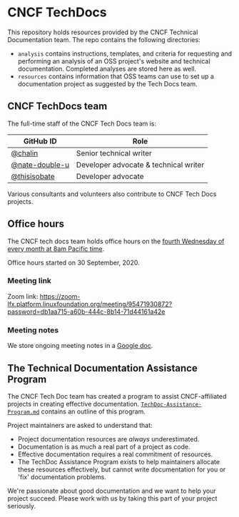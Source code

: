 # CNCF TechDocs

This repository holds resources provided by the CNCF Technical Documentation team. The repo contains the following directories:

- `analysis` contains instructions, templates, and criteria for requesting and performing an analysis of an OSS project's website and technical documentation. Completed analyses are stored here as well.
- `resources` contains information that OSS teams can use to set up a documentation project as suggested by the Tech Docs team.

## CNCF TechDocs team

The full-time staff of the CNCF Tech Docs team is:

GitHub ID | Role
---|---
[@chalin](https://github.com/chalin) | Senior technical writer
[@nate-double-u](https://github.com/nate-double-u) | Developer advocate & technical writer
[@thisisobate](https://github.com/thisisobate) | Developer advocate

<!-- cSpell:ignore chalin nate thisisobate -->

Various consultants and volunteers also contribute to CNCF Tech Docs projects.

## Office hours

The CNCF tech docs team holds office hours on the [fourth Wednesday of every month at 8am Pacific time](https://tockify.com/cncf.public.events/monthly?search=CNCF%20Tech%20Writers%20Office%20Hours).

Office hours started on 30 September, 2020.

### Meeting link

Zoom link: https://zoom-lfx.platform.linuxfoundation.org/meeting/95471930872?password=db1aa715-a60b-444c-8b14-71d44161a42e

### Meeting notes

We store ongoing meeting notes in a [Google doc](https://docs.google.com/document/d/1roexHTLCrErYjNT2NEoRsVnn_YNbQzZ1gyXNK8hXR4Q/).

## The Technical Documentation Assistance Program

The CNCF Tech Doc team has created a program to assist CNCF-affiliated projects in creating effective documentation. [`TechDoc-Assistance-Program.md`](./TechDoc%20Assistance%20Program%20Outline.md) contains an outline of this program.

Project maintainers are asked to understand that:
- Project documentation resources are *always* underestimated.
- Documentation is as much a real part of a project as code.
- Effective documentation requires a real commitment of resources.
- The TechDoc Assistance Program exists to help maintainers allocate these resources effectively, but cannot write documentation for you or 'fix' documentation problems.

We're passionate about good documentation and we want to help your project succeed. Please work with us by taking this part of your project seriously.
